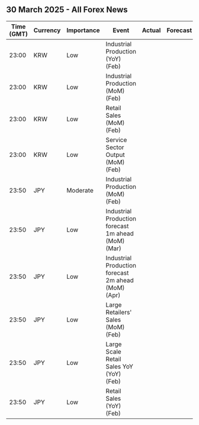 ## 30 March 2025 - All Forex News

| Time (GMT) | Currency | Importance | Event | Actual | Forecast | Previous |
|------|----------|------------|-------|--------|----------|----------|
| 23:00 | KRW | Low | Industrial Production (YoY) (Feb) |  |  | -4.1% |
| 23:00 | KRW | Low | Industrial Production (MoM) (Feb) |  |  | -2.3% |
| 23:00 | KRW | Low | Retail Sales (MoM) (Feb) |  |  | -0.6% |
| 23:00 | KRW | Low | Service Sector Output (MoM) (Feb) |  |  | -0.8% |
| 23:50 | JPY | Moderate | Industrial Production (MoM) (Feb) |  |  | -1.1% |
| 23:50 | JPY | Low | Industrial Production forecast 1m ahead (MoM) (Mar) |  |  | 5.0% |
| 23:50 | JPY | Low | Industrial Production forecast 2m ahead (MoM) (Apr) |  |  | -2.0% |
| 23:50 | JPY | Low | Large Retailers' Sales (MoM) (Feb) |  |  | 0.5% |
| 23:50 | JPY | Low | Large Scale Retail Sales YoY (YoY) (Feb) |  |  | 4.0% |
| 23:50 | JPY | Low | Retail Sales (YoY) (Feb) |  |  | 4.4% |
